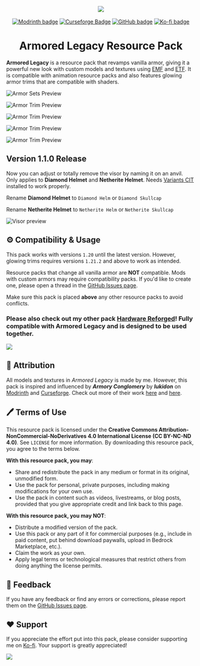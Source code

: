 <p align="center">
<img src="preview/cover.png">
<br>
<br>
<a href=https://modrinth.com/resourcepack/armored-legacy><img alt="Modrinth badge" src="https://img.shields.io/badge/Modrinth-%2300AF5C?style=flat&logo=modrinth&logoColor=white"></a>
<a href=https://www.curseforge.com/minecraft/texture-packs/armored-legacy><img alt="Curseforge Badge" src="https://img.shields.io/badge/Curseforge-%23F16436?logo=curseforge&logoColor=white"></a>
<a href=https://github.com/mult1v4c/armored-legacy><img alt="GitHub badge" src="https://img.shields.io/badge/GitHub-%23181717?style=flat&logo=github&logoColor=white"></a>
<a href=https://www.ko-fi.com/mult1v4c><img alt="Ko-fi badge" src="https://img.shields.io/badge/Send%20support!-white?style=flat&logo=ko-fi&logoColor=%23FF6433"></a>
</p>
<h1 align="center">Armored Legacy Resource Pack</h1>

**Armored Legacy** is a resource pack that revamps vanilla armor, giving it a powerful new look with custom models and textures using [EMF](https://modrinth.com/mod/entity-model-features) and [ETF](https://modrinth.com/mod/entitytexturefeatures). It is compatible with animation resource packs and also features glowing armor trims that are compatible with shaders.

![Armor Sets Preview](preview/set.png)

![Armor Trim Preview](preview/trims1.png)

![Armor Trim Preview](preview/trims2.png)

![Armor Trim Preview](preview/trims1_night.png)

![Armor Trim Preview](preview/trims2_night.png)

## Version 1.1.0 Release
Now you can adjust or totally remove the visor by naming it on an anvil. Only applies to **Diamond Helmet** and **Netherite Helmet**. Needs [Variants CIT](https://modrinth.com/mod/variants-cit) installed to work properly.

Rename **Diamond Helmet** to `Diamond Helm` or `Diamond Skullcap`

Rename **Netherite Helmet** to `Netherite Helm` or `Netherite Skullcap`

![Visor preview](preview/visor.png)

## ⚙️ Compatibility & Usage

This pack works with versions `1.20` until the latest version. However, glowing trims requires versions `1.21.2` and above to work as intended.

Resource packs that change all vanilla armor are **NOT** compatible. Mods with custom armors may require compatibility packs. If you'd like to create one, please open a thread in the [GitHub Issues page](https://github.com/mult1v4c/Armored-Legacy/issues).

Make sure this pack is placed **above** any other resource packs to avoid conflicts.

### Please also check out my other pack [Hardware Reforged](https://modrinth.com/resourcepack/hardware-reforged)! Fully compatible with Armored Legacy and is designed to be used together.

<a href="https://modrinth.com/resourcepack/hardware-reforged"><img src="preview/hardware.png"></a>

## 📝 Attribution

All models and textures in *Armored Legacy* is made by me. However, this pack is inspired and influenced by ***Armory Conglomery*** by ***lukidon*** on [Modrinth](https://modrinth.com/resourcepack/armory-conglomery) and [Curseforge](https://www.curseforge.com/minecraft/texture-packs/armory-conglomery). Check out more of their work [here](https://modrinth.com/user/lukidonu) and [here](https://www.curseforge.com/members/lukidon/projects).

## 🖊️ Terms of Use

This resource pack is licensed under the **Creative Commons Attribution-NonCommercial-NoDerivatives 4.0 International License (CC BY-NC-ND 4.0)**. See `LICENSE` for more information.
By downloading this resource pack, you agree to the terms below.

**With this resource pack, you may**:

- Share and redistribute the pack in any medium or format in its original, unmodified form.
- Use the pack for personal, private purposes, including making modifications for your own use.
- Use the pack in content such as videos, livestreams, or blog posts, provided that you give appropriate credit and link back to this page.

**With this resource pack, you may NOT**:

- Distribute a modified version of the pack.
- Use this pack or any part of it for commercial purposes (e.g., include in paid content, put behind download paywalls, upload in Bedrock Marketplace, etc.).
- Claim the work as your own.
- Apply legal terms or technological measures that restrict others from doing anything the license permits.

## 👋 Feedback
If you have any feedback or find any errors or corrections, please report them on the [GitHub Issues page](https://github.com/mult1v4c/Armored-Legacy/issues).

## ❤️ Support
If you appreciate the effort put into this pack, please consider supporting me on [Ko-fi](https://ko-fi.com/mult1v4c). Your support is greatly appreciated!

<a href="https://ko-fi.com/mult1v4c"><img src="preview/cinematic.png"></a>